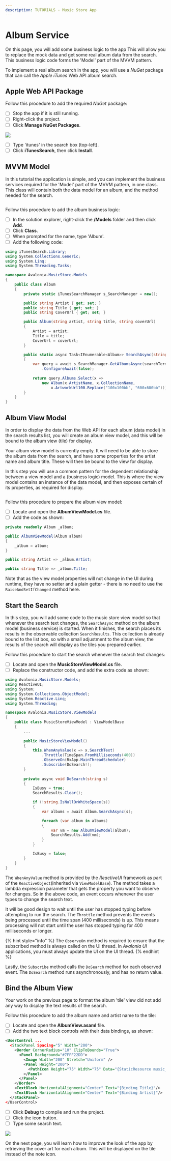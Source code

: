 ```yaml
---
description: TUTORIALS - Music Store App
---
```


# Album Service

On this page, you will add some business logic to the app This will allow you to replace the mock data and get some real album data from the search. This business logic code forms the 'Model' part of the MVVM pattern.

To implement a real album search in the app, you will use a _NuGet_ package that can call the _Apple iTunes_ Web API album search.

## Apple Web API Package&#x20;

Follow this procedure to add the required _NuGet_ package:&#x20;

* [ ] Stop the app if it is still running.
* [ ] Right-click the project.
* [ ] Click **Manage NuGet Packages**.

![](images/image-20210310013703557.png)

* [ ] Type 'itunes' in the search box (top-left).
* [ ] Click **iTunesSearch**, then click **Install**.&#x20;

## MVVM Model

In this tutorial the application is simple, and you can implement the business services required for the 'Model' part of the MVVM pattern, in one class. This class will contain both the data model for an album, and the method needed for the search.

<div style={{textAlign: 'center'}}>
  <img src="../../.gitbook/assets/image (2) (1) (3).png" alt=""/>
</div>

Follow this procedure to add the album business logic:

* [ ] In the solution explorer, right-click the **/Models** folder and then click **Add**. &#x20;
* [ ] Click **Class**.
* [ ] When prompted for the name, type 'Album'.
* [ ] Add the following code:

```csharp
using iTunesSearch.Library;
using System.Collections.Generic;
using System.Linq;
using System.Threading.Tasks;

namespace Avalonia.MusicStore.Models
{
    public class Album
    {
        private static iTunesSearchManager s_SearchManager = new();

        public string Artist { get; set; }
        public string Title { get; set; }
        public string CoverUrl { get; set; }

        public Album(string artist, string title, string coverUrl)
        {
            Artist = artist;
            Title = title;
            CoverUrl = coverUrl;
        }

        public static async Task<IEnumerable<Album>> SearchAsync(string searchTerm)
        {
            var query = await s_SearchManager.GetAlbumsAsync(searchTerm)
                .ConfigureAwait(false);
                
            return query.Albums.Select(x =>
                new Album(x.ArtistName, x.CollectionName, 
                    x.ArtworkUrl100.Replace("100x100bb", "600x600bb")));
        }
    }  
}
```

## Album View Model

In order to display the data from the Web API for each album (data model) in the search results list, you will create an album view model, and this will be bound to the album view (tile) for display.

Your album view model is currently empty. It will need to be able to store the album data from the search, and have some properties for the artist name and album title. These will then be bound to the view for display.&#x20;

In this step you will use a common pattern for the dependent relationship between a view model and a (business logic) model. This is where the view model contains an instance of the data model, and then exposes certain of its properties, as required for display.&#x20;

<div style={{textAlign: 'center'}}>
  <img src="../../.gitbook/assets/image (25) (4).png" alt=""/>
</div>

Follow this procedure to prepare the album view model:

* [ ] Locate and open the **AlbumViewModel.cs** file.&#x20;
* [ ] Add the code as shown:

```csharp
private readonly Album _album;

public AlbumViewModel(Album album)
{
    _album = album;
}

public string Artist => _album.Artist;

public string Title => _album.Title;
```

Note that as the view model properties will not change in the UI during runtime, they have no setter and a plain getter - there is no need to use the `RaiseAndSetIfChanged` method here.&#x20;

## Start the Search

In this step, you will add some code to the music store view model so that whenever the search text changes, the `SearchAsync` method on the album model (business service) is started. When it finishes, the search places its results in the observable collection `SearchResults`. This collection is already bound to the list box, so with a small adjustment to the album view, the results of the search will display as the tiles you prepared earlier.  &#x20;

Follow this procedure to start the search whenever the search text changes:

* [ ] Locate and open the **MusicStoreViewModel.cs** file.&#x20;
* [ ] Replace the constructor code, and add the extra code as shown:

```csharp
using Avalonia.MusicStore.Models;
using ReactiveUI;
using System;
using System.Collections.ObjectModel;
using System.Reactive.Linq;
using System.Threading;

namespace Avalonia.MusicStore.ViewModels
{
    public class MusicStoreViewModel : ViewModelBase
    {
        ...
       
        public MusicStoreViewModel()
        {
            this.WhenAnyValue(x => x.SearchText)
                .Throttle(TimeSpan.FromMilliseconds(400))
                .ObserveOn(RxApp.MainThreadScheduler)
                .Subscribe(DoSearch!);
        }
       
        private async void DoSearch(string s)
        {
            IsBusy = true;
            SearchResults.Clear();

            if (!string.IsNullOrWhiteSpace(s))
            {
                var albums = await Album.SearchAsync(s);

                foreach (var album in albums)
                {
                    var vm = new AlbumViewModel(album);
                    SearchResults.Add(vm);
                }
            }

            IsBusy = false;
        }
    }
}
```

The `WhenAnyValue` method is provided by the _ReactiveUI_ framework as part of the `ReactiveObject`(inherited via `ViewModelBase`). The method takes a lambda expression parameter that gets the property you want to observe for changes. So in the above code, an event occurs whenever the user types to change the search text.&#x20;

It will be good design to wait until the user has stopped typing before attempting to run the search. The `Throttle` method prevents the events being processed until the time span (400 milliseconds) is up. This means processing will not start until the user has stopped typing for 400 milliseconds or longer.

{% hint style="info" %}
The `ObserveOn` method is required to ensure that the subscribed method is always called on the UI thread. In _Avalonia UI_ applications, you must always update the UI on the UI thread.&#x20;
{% endhint %}

Lastly, the `Subscribe` method calls the `DoSearch` method for each observed event. The `DoSearch` method  runs asynchronously, and has no return value.&#x20;

## Bind the Album View

Your work on the previous page to format the album 'tile' view did not add any way to display the text results of the search.

Follow this procedure to add the album name and artist name to the tile:

* [ ] Locate and open the **AlbumView.asaml** file.&#x20;
* [ ] Add the two text block controls with their data bindings, as shown:

```xml
<UserControl ...
  <StackPanel Spacing="5" Width="200">
    <Border CornerRadius="10" ClipToBounds="True">
      <Panel Background="#7FFF22DD">
        <Image Width="200" Stretch="Uniform" />
        <Panel Height="200">
          <PathIcon Height="75" Width="75" Data="{StaticResource music_regular}" />
        </Panel>
      </Panel>
    </Border>
    <TextBlock HorizontalAlignment="Center" Text="{Binding Title}"/>
    <TextBlock HorizontalAlignment="Center" Text="{Binding Artist}"/>
  </StackPanel>
</UserControl>
```

* [ ] Click **Debug** to compile and run the project.
* [ ] Click the icon button.
* [ ] Type some search text.

![](images/image-20210310110401944.png)

On the next page, you will learn how to improve the look of the app by retrieving the cover art for each album. This will be displayed on the tile instead of the note icon.&#x20;
